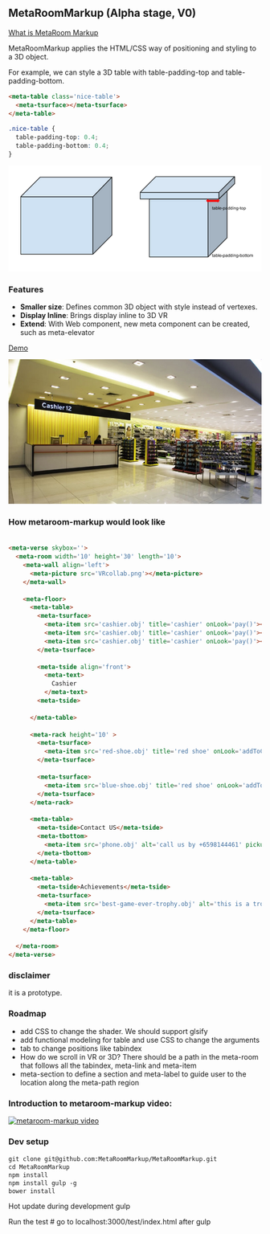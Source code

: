 ## MetaRoomMarkup (Alpha stage, V0)

[What is MetaRoom Markup](http://vrcollab.com/2015/08/10/what-is-metaroom-markup.html)

MetaRoomMarkup applies the HTML/CSS way of positioning and styling to a 3D object.

For example, we can style a 3D table with table-padding-top and table-padding-bottom.

``` html
<meta-table class='nice-table'>
  <meta-tsurface></meta-tsurface>
</meta-table>
```

``` css
.nice-table {
  table-padding-top: 0.4;
  table-padding-bottom: 0.4;
}
```

![alt tag](demo/img/meta-style-example.png)

### Features
- **Smaller size**: Defines common 3D object with style instead of vertexes.
- **Display Inline**: Brings display inline to 3D VR
- **Extend**: With Web component, new meta component can be created, such as meta-elevator

[Demo](http://vrcollab.com/VRcollab/)

![alt tag](demo/img/room.png)

### How metaroom-markup would look like

``` html

<meta-verse skybox=''>
  <meta-room width='10' height='30' length='10'>
    <meta-wall align='left'>
      <meta-picture src='VRcollab.png'></meta-picture>
    </meta-wall>

    <meta-floor>
      <meta-table>
        <meta-tsurface>
          <meta-item src='cashier.obj' title='cashier' onLook='pay()'></meta-item>
          <meta-item src='cashier.obj' title='cashier' onLook='pay()'></meta-item>
          <meta-item src='cashier.obj' title='cashier' onLook='pay()'></meta-item>
        </meta-tsurface>

        <meta-tside align='front'>
          <meta-text>
            Cashier
          </meta-text>
        <meta-tside>

      </meta-table>

      <meta-rack height='10' >
        <meta-tsurface>
          <meta-item src='red-shoe.obj' title='red shoe' onLook='addToCart()'></meta-item>
        </meta-tsurface>

        <meta-tsurface>
          <meta-item src='blue-shoe.obj' title='red shoe' onLook='addToCart()'></meta-item>
        </meta-tsurface>
      </meta-rack>

      <meta-table>
        <meta-tside>Contact US</meta-tside>
        <meta-tbottom>
          <meta-item src='phone.obj' alt='call us by +6598144461' pickup='true'></meta-item>
        </meta-tbottom>
      </meta-table>

      <meta-table>
        <meta-tside>Achievements</meta-tside>
        <meta-tsurface>
          <meta-item src='best-game-ever-trophy.obj' alt='this is a trophy won by us on 2013' pickup='true'></meta-item>
        </meta-tsurface>
      </meta-table>
    </meta-floor>

  </meta-room>
</meta-verse>
```

### disclaimer
it is a prototype.

### Roadmap

- add CSS to change the shader. We should support glsify
- add functional modeling for table and use CSS to change the arguments
- tab to change positions like tabindex
- How do we scroll in VR or 3D? There should be a path in the meta-room that follows all the tabindex, meta-link and meta-item
- meta-section to define a section and meta-label to guide user to the location along the meta-path region

### Introduction to metaroom-markup video:

[![metaroom-markup video](http://img.youtube.com/vi/eoWaB1wufn4/0.jpg)](http://www.youtube.com/watch?v=eoWaB1wufn4)


### Dev setup

    git clone git@github.com:MetaRoomMarkup/MetaRoomMarkup.git
    cd MetaRoomMarkup
    npm install
    npm install gulp -g
    bower install

Hot update during development
    gulp

Run the test
    # go to localhost:3000/test/index.html after gulp
